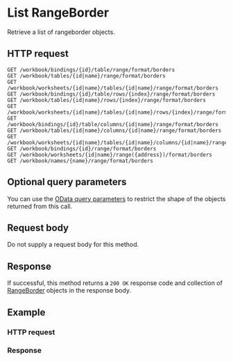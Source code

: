 # List RangeBorder

Retrieve a list of rangeborder objects.
## HTTP request
```http
GET /workbook/bindings/{id}/table/range/format/borders
GET /workbook/tables/{id|name}/range/format/borders
GET /workbook/worksheets/{id|name}/tables/{id|name}/range/format/borders
GET /workbook/bindings/{id}/table/rows/{index}/range/format/borders
GET /workbook/tables/{id|name}/rows/{index}/range/format/borders
GET /workbook/worksheets/{id|name}/tables/{id|name}/rows/{index}/range/format/borders
GET /workbook/bindings/{id}/table/columns/{id|name}/range/format/borders
GET /workbook/tables/{id|name}/columns/{id|name}/range/format/borders
GET /workbook/worksheets/{id|name}/tables/{id|name}/columns/{id|name}/range/format/borders
GET /workbook/bindings/{id}/range/format/borders
GET /workbook/worksheets/{id|name}/range({address})/format/borders
GET /workbook/names/{name}/range/format/borders
```

## Optional query parameters
You can use the [OData query parameters](odata-optional-query-parameters.md) to restrict the shape of the objects returned from this call.
## Request body
Do not supply a request body for this method.
## Response
If successful, this method returns a `200 OK` response code and collection of [RangeBorder](../resources/rangeborder.md) objects in the response body.
## Example
### HTTP request
### Response
